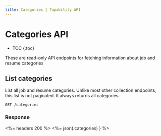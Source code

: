 ```yaml
---
title: Categories | Tapability API
---
```


# Categories API

* TOC
{:toc}

These are read-only API endpoints for fetching information about job and resume categories

## List categories

List all job and resume categories. Unlike most other collection endpoints, this list is not paginated. It always returns all categories.

    GET /categories

### Response

<%= headers 200 %>
<%= json(:categories) } %>
